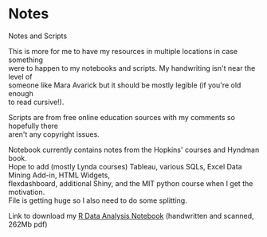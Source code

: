 # Notes
Notes and Scripts

This is more for me to have my resources in multiple locations in case something  
were to happen to my notebooks and scripts. My handwriting isn't near the level of  
someone like Mara Avarick but it should be mostly legible (if you're old enough  
to read cursive!).

Scripts are from free online education sources with my comments so hopefully there  
aren't any copyright issues.  

Notebook currently contains notes from the Hopkins' courses and Hyndman book.  
Hope to add (mostly Lynda courses) Tableau, various SQLs, Excel Data Mining Add-in, HTML Widgets,  
flexdashboard, additional Shiny, and the MIT python course when I get the motivation.  
File is getting huge so I also need to do some splitting.  

Link to download my [R Data Analysis Notebook](https://mega.nz/#!mdsBSZ5I!-vAUI86CZqmlfLEdVXbrZ_s2MUtATrvVjdlP_6FrKu8)
\(handwritten and scanned, 262Mb pdf\)
